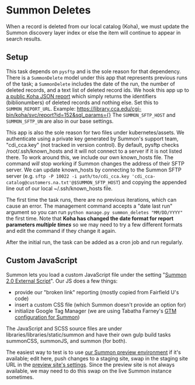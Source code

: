 # Summon Deletes

When a record is deleted from our local catalog (Koha), we must update the Summon discovery layer index or else the item will continue to appear in search results.

## Setup

This task depends on `pysftp` and is the sole reason for that dependency. There is a `SummonDelete` model under this app that represents previous runs of the task; a `SummonDelete` includes the date of the run, the number of deleted records, and a text list of deleted record ids. We hook this app up to [a public Koha JSON report](https://library-staff.cca.edu/cgi-bin/koha/reports/guided_reports.pl?reports=152&phase=Edit%20SQL) which simply returns the identifiers (biblionumbers) of deleted records and nothing else. Set this to `SUMMON_REPORT_URL`. Example: https://library.cca.edu/cgi-bin/koha/svc/report?id=152&sql_params={} The `SUMMON_SFTP_HOST` and `SUMMON_SFTP_UN` are also in our base settings.

This app is also the sole reason for two files under kubernetes/assets. We authenticate using a private key generated by Summon's support team, "cdi_cca.key" (not tracked in version control). By default, pysftp checks /root/.ssh/known_hosts and it will not connect to a server if it is not listed there. To work around this, we include our own known_hosts file. The command _will_ stop working if Summon changes the address of their SFTP server. We can update known_hosts by connecting to the Summon SFTP server (e.g. `sftp -P 10022 -i path/to/cdi_cca.key 'cdi_cca-catalog@customers.na.txt'@$SUMMON_SFTP_HOST`) and copying the appended line out of our local ~/.ssh/known_hosts file.

The first time the task runs, there are no previous iterations, which can cause an error. The management command accepts a "date last run" argument so you can run `python manage.py summon_deletes "MM/DD/YYYY"` the first time. Note that **Koha has changed the date format for report parameters _multiple times_** so we may need to try a few different formats and edit the command if they change it again.

After the initial run, the task can be added as a cron job and run regularly.

## Custom JavaScript

Summon lets you load a custom JavaScript file under the setting "[Summon 2.0 External Script](https://customize.summon.serialssolutions.com/settings#Summon20ExternalScript)". Our JS does a few things:

- provide our "broken link" reporting (mostly copied from Fairfield U's code)
- insert a custom CSS file (which Summon doesn't provide an option for)
- initialize Google Tag Manager (we are using Tabatha Farney's [GTM configuration for Summon](https://github.com/tabathafarney/GoogleTagManager-Summon))

The JavaScript and SCSS source files are under libraries/libraries/static/summon and have their own gulp build tasks summonCSS, summonJS, and summon (for both).

The easiest way to test is to use [our Summon preview environment](https://cca.preview.summon.serialssolutions.com) if it's available; edit here, push changes to a staging site, swap in the staging site URL in the [preview site's settings](https://customize.preview.summon.serialssolutions.com/settings#Summon20ExternalScript). Since the preview site is not always available, we may need to do this swap on the live Summon instance sometimes.
